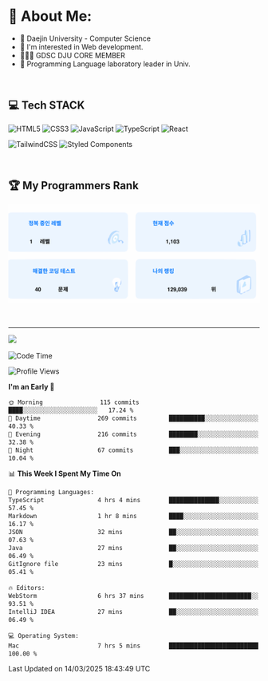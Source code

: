 # 💫 About Me:

<ul>
 <li> 🏫 Daejin University - Computer Science </li>
 <li> 👀 I'm interested in Web development.</li>
 <li> 🧑🏻‍💻 GDSC DJU CORE MEMBER </li>
 <li> 🧪 Programming Language laboratory leader in Univ. </li>
</ul>


<br>




## 💻 Tech STACK


![HTML5](https://img.shields.io/badge/html5-%23E34F26.svg?style=for-the-badge&logo=html5&logoColor=white)
![CSS3](https://img.shields.io/badge/css3-%231572B6.svg?style=for-the-badge&logo=css3&logoColor=white)
![JavaScript](https://img.shields.io/badge/javascript-%23323330.svg?style=for-the-badge&logo=javascript&logoColor=%23F7DF1E)
![TypeScript](https://img.shields.io/badge/typescript-%23007ACC.svg?style=for-the-badge&logo=typescript&logoColor=white)
![React](https://img.shields.io/badge/react-%2320232a.svg?style=for-the-badge&logo=react&logoColor=%2361DAFB)

![TailwindCSS](https://img.shields.io/badge/tailwindcss-%2338B2AC.svg?style=for-the-badge&logo=tailwind-css&logoColor=white)
![Styled Components](https://img.shields.io/badge/styled--components-DB7093?style=for-the-badge&logo=styled-components&logoColor=white)

<br/>



## 🏆 My Programmers Rank

![Programmers Rank](https://raw.githubusercontent.com/Jieunsse/github-programmers-rank/main/lib/result.svg)


<br/>


---

[![](https://visitcount.itsvg.in/api?id=Jayden&label=Profile%20Views&color=3&icon=7&pretty=true)](https://visitcount.itsvg.in)


<!-- Proudly created with GPRM ( https://gprm.itsvg.in ) -->


<!--START_SECTION:waka-->
![Code Time](http://img.shields.io/badge/Code%20Time-622%20hrs%205%20mins-blue)

![Profile Views](http://img.shields.io/badge/Profile%20Views-10-blue)

**I'm an Early 🐤** 

```text
🌞 Morning                115 commits         ████░░░░░░░░░░░░░░░░░░░░░   17.24 % 
🌆 Daytime                269 commits         ██████████░░░░░░░░░░░░░░░   40.33 % 
🌃 Evening                216 commits         ████████░░░░░░░░░░░░░░░░░   32.38 % 
🌙 Night                  67 commits          ███░░░░░░░░░░░░░░░░░░░░░░   10.04 % 
```


📊 **This Week I Spent My Time On** 

```text
💬 Programming Languages: 
TypeScript               4 hrs 4 mins        ██████████████░░░░░░░░░░░   57.45 % 
Markdown                 1 hr 8 mins         ████░░░░░░░░░░░░░░░░░░░░░   16.17 % 
JSON                     32 mins             ██░░░░░░░░░░░░░░░░░░░░░░░   07.63 % 
Java                     27 mins             ██░░░░░░░░░░░░░░░░░░░░░░░   06.49 % 
GitIgnore file           23 mins             █░░░░░░░░░░░░░░░░░░░░░░░░   05.41 % 

🔥 Editors: 
WebStorm                 6 hrs 37 mins       ███████████████████████░░   93.51 % 
IntelliJ IDEA            27 mins             ██░░░░░░░░░░░░░░░░░░░░░░░   06.49 % 

💻 Operating System: 
Mac                      7 hrs 5 mins        █████████████████████████   100.00 % 
```


 Last Updated on 14/03/2025 18:43:49 UTC
<!--END_SECTION:waka-->
